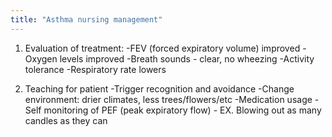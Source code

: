 ```yaml
---
title: "Asthma nursing management"
---
```

1) Evaluation of treatment:
-FEV (forced expiratory volume) improved
-Oxygen levels improved
-Breath sounds - clear, no wheezing
-Activity tolerance
-Respiratory rate lowers

2) Teaching for patient
-Trigger recognition and avoidance
-Change environment: drier climates, less trees/flowers/etc
-Medication usage
-Self monitoring of PEF (peak expiratory flow) - EX. Blowing out as many candles as they can

